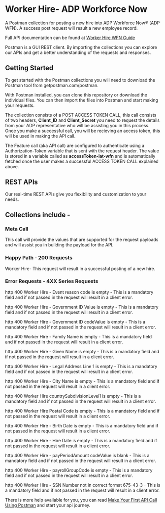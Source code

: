 


# **Worker Hire- ADP Workforce Now**


A Postman collection for posting a new hire into ADP Workforce Now® (ADP WFN).  A success post request will result a new employee record. 

Full API documentation can be found at [Worker Hire WFN Guide](https://developers.adp.com/services/elasticsearch/articles/guides/03181eb5019d9a1c40a9631a0f04586184a4bcc2/doc/WorkerHireAPIGuide-ADPWorkforceNow.pdf)

Postman is a GUI REST client. By importing the collections you can explore our APIs and get a better understanding of the requests and responses.

## Getting Started

To get started with the Postman collections you will need to download the Postman tool from getpostman.com/postman.

With Postman installed, you can clone this repository or download the individual files. You can then import the files into Postman and start making your requests.

The collection consists of a POST ACCESS TOKEN CALL, this call consists of two headers, **Client_ID** and **Client_Secret** you need to request the details from your ADP representative who will be assisting you in this process. Once you make a successful call, you will be recieving an access token, this will be used in making the API call.    

The Feature call (aka API call) are configured to authenticate using a Authorization-Token variable that is sent with the request header. The value is stored in a variable called as **accessToken-iat-wfn** and is automatically fetched once the user makes a successful ACCESS TOKEN CALL explained above.

## REST APIs

Our real-time REST APIs give you flexibility and customization to your needs.

## Collections include -

### Meta Call

This call will provide the values that are supported for the request payloads and will assist you in building the payload for the API.


### Happy Path - 200 Requests

Worker Hire- This request will result in a successful posting of a new hire.




### Error Requests - 4XX Series Requests


http 400 Worker Hire - Event reason code is empty - This is a mandatory field and if not passed in the request will result in a client error.

http 400 Worker Hire - Government ID Value is empty - This is a mandatory field and if not passed in the request will result in a client error.

http 400 Worker Hire - Government ID codeValue is empty - This is a mandatory field and if not passed in the request will result in a client error.

http 400 Worker Hire - Family Name is empty - This is a mandatory field and if not passed in the request will result in a client error.

http 400 Worker Hire - Given Name is empty - This is a mandatory field and if not passed in the request will result in a client error.

http 400 Worker Hire - Legal Address Line 1 is empty - This is a mandatory field and if not passed in the request will result in a client error.

http 400 Worker Hire - City Name is empty - This is a mandatory field and if not passed in the request will result in a client error.

http 400 Worker Hire countrySubdivisionLevel1 is empty - This is a mandatory field and if not passed in the request will result in a client error.


http 400 Worker Hire Postal Code is empty - This is a mandatory field and if not passed in the request will result in a client error.

http 400 Worker Hire - Birth Date is empty - This is a mandatory field and if not passed in the request will result in a client error.

http 400 Worker Hire - Hire Date is empty - This is a mandatory field and if not passed in the request will result in a client error.

http 400 Worker Hire - payPeriodAmount codeValue is blank - This is a mandatory field and if not passed in the request will result in a client error.

http 400 Worker Hire - payrollGroupCode is empty - This is a mandatory field and if not passed in the request will result in a client error.

http 400 Worker Hire - SSN Number not in correct format 675-43-3 - This is a mandatory field and if not passed in the request will result in a client error.


There is more help available for you, you can read [Make Your First API Call Using Postman](https://developers.adp.com/services/elasticsearch/articles/general/a20954ea9cb1ee5210dab5d9b3a3e5fc56f27953/doc/MakeYourFirstAPICallUsingPostman.pdf) and start your api journey.

